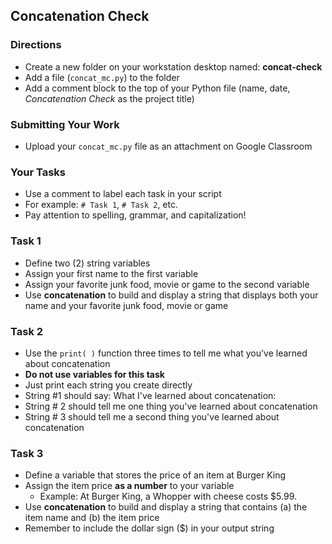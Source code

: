 ## Concatenation Check

### Directions

- Create a new folder on your workstation desktop named: **concat-check**
- Add a file (`concat_mc.py`) to the folder
- Add a comment block to the top of your Python file (name, date, *Concatenation Check* as the project title)  


### Submitting Your Work

- Upload your `concat_mc.py` file as an attachment on Google Classroom


### Your Tasks

- Use a comment to label each task in your script
- For example: `# Task 1`, `# Task 2`, etc.
- Pay attention to spelling, grammar, and capitalization!

### Task 1
- Define two (2) string variables
- Assign your first name to the first variable
- Assign your favorite junk food, movie or game to the second variable
- Use **concatenation** to build and display a string that displays both your name and your favorite junk food, movie or game


### Task 2

- Use the `print( )` function three times to tell me what you've learned about concatenation
- **Do not use variables for this task**
- Just print each string you create directly
- String #1 should say: What I've learned about concatenation:
- String # 2 should tell me one thing you've learned about concatenation
- String # 3 should tell me a second thing you've learned about concatenation

### Task 3

- Define a variable that stores the price of an item at Burger King
- Assign the item price **as a number** to your variable
  - Example: At Burger King, a Whopper with cheese costs $5.99.
- Use **concatenation** to build and display a string that contains (a) the item name and (b) the item price
- Remember to include the dollar sign ($) in your output string
